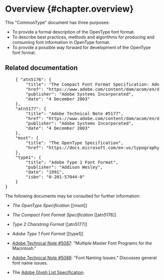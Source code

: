 Overview {#chapter.overview}
========

This "CommonType" document has three purposes:

* To provide a formal description of the OpenType font format.
* To describe best practices, methods and algorithms for producing and consuming font information in OpenType format.
* To provide a possible way forward for development of the OpenType font format.

Related documentation
---------------------

<pre class=biblio>
    { "atn5176": {
        "title": "The Compact Font Format Specification: Adobe Technical Note #5176",
        "href": "https://www.adobe.com/content/dam/acom/en/devnet/font/pdfs/5176.CFF.pdf",
        "publisher": "Adobe Systems Incorporated",
        "date": "4 December 2003"
    },
    "atn5177": {
        "title": "Adobe Technical Note #5177",
        "href": "https://www.adobe.com/content/dam/acom/en/devnet/font/pdfs/5177.Type2.pdf",
        "publisher": "Adobe Systems Incorporated",
        "date": "4 December 2003"
    },
    "msot": {
        "title": "The OpenType Specification",
        "href": "https://docs.microsoft.com/en-us/typography/opentype/spec/"
    },
    "type1": {
        "title": "Adobe Type 1 Font Format",
        "publisher": "Addison Wesley",
        "date": "1991",
        "isbn": "0-201-57044-0"
    }
}
</pre>

The following documents may be consulted for further information:

-   <i>The OpenType Specification</i> [[msot]]

-   <i>The Compact Font Format Specification</i> [[atn5176]]

-   <i>Type 2 Charstring Format</i> [[atn5177]]

-   <i>Adobe Type 1 Font Format</i> [[type1]]

-   [Adobe Technical Note
    \#5087](https://www.adobe.com/content/dam/acom/en/devnet/postscript/pdfs/5087.MM_Fond.pdf):
    \"Multiple Master Font Programs for the Macintosh.\"

-   [Adobe Technical Note
    \#5088](https://www.adobe.com/content/dam/acom/en/devnet/font/pdfs/5088.FontNames.pdf):
    \"Font Naming Issues.\" Discusses general font name issues.

-   The [Adobe Glyph List
    Specification](https://github.com/adobe-type-tools/agl-specification).
